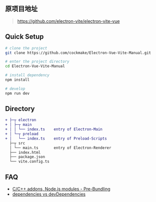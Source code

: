 ## 原项目地址
> https://github.com/electron-vite/electron-vite-vue

## Quick Setup

```sh
# clone the project
git clone https://github.com/cockmake/Electron-Vue-Vite-Manual.git

# enter the project directory
cd Electron-Vue-Vite-Manual

# install dependency
npm install

# develop
npm run dev
```

## Directory

```diff
+ ├─┬ electron
+ │ ├─┬ main
+ │ │ └── index.ts    entry of Electron-Main
+ │ └─┬ preload
+ │   └── index.ts    entry of Preload-Scripts
  ├─┬ src
  │ └── main.ts       entry of Electron-Renderer
  ├── index.html
  ├── package.json
  └── vite.config.ts
```

<!--
## Be aware

🚨 By default, this template integrates Node.js in the Renderer process. If you don't need it, you just remove the option below. [Because it will modify the default config of Vite](https://github.com/electron-vite/vite-plugin-electron-renderer#config-presets-opinionated).

```diff
# vite.config.ts

export default {
  plugins: [
-   // Use Node.js API in the Renderer-process
-   renderer({
-     nodeIntegration: true,
-   }),
  ],
}
```
-->

## FAQ

- [C/C++ addons, Node.js modules - Pre-Bundling](https://github.com/electron-vite/vite-plugin-electron-renderer#dependency-pre-bundling)
- [dependencies vs devDependencies](https://github.com/electron-vite/vite-plugin-electron-renderer#dependencies-vs-devdependencies)
